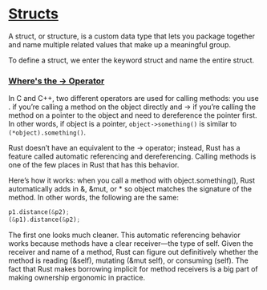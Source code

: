 # [Structs](https://doc.rust-lang.org/book/ch05-00-structs.html)

A struct, or structure, is a custom data type that lets you package together and name multiple related values that make up a meaningful group.

To define a struct, we enter the keyword struct and name the entire struct.

### [Where's the -> Operator](https://doc.rust-lang.org/book/ch05-03-method-syntax.html#wheres-the---operator)

In C and C++, two different operators are used for calling methods: you use . if you’re calling a method on the object directly and -> if you’re calling the method on a pointer to the object and need to dereference the pointer first. In other words, if object is a pointer, `object->something()` is similar to `(*object).something()`.

Rust doesn’t have an equivalent to the -> operator; instead, Rust has a feature called automatic referencing and dereferencing. Calling methods is one of the few places in Rust that has this behavior.

Here’s how it works: when you call a method with object.something(), Rust automatically adds in &, &mut, or * so object matches the signature of the method. In other words, the following are the same:
```rust
p1.distance(&p2);
(&p1).distance(&p2);
```
The first one looks much cleaner. This automatic referencing behavior works because methods have a clear receiver—the type of self. Given the receiver and name of a method, Rust can figure out definitively whether the method is reading (&self), mutating (&mut self), or consuming (self). The fact that Rust makes borrowing implicit for method receivers is a big part of making ownership ergonomic in practice.
